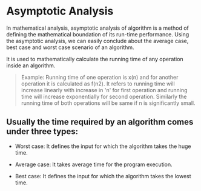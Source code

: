 # Asymptotic Analysis
In mathematical analysis, asymptotic analysis of algorithm is a method of defining the mathematical boundation of its run-time performance. Using the asymptotic analysis, we can easily conclude about the average case, best case and worst case scenario of an algorithm.

It is used to mathematically calculate the running time of any operation inside an algorithm.

> Example: Running time of one operation is x(n) and for another operation it is calculated as f(n2). It refers to running time will increase linearly with increase in 'n' for first operation and running time will increase exponentially for second operation. Similarly the running time of both operations will be same if n is significantly small.

## Usually the time required by an algorithm comes under three types:

- Worst case: It defines the input for which the algorithm takes the huge time.

- Average case: It takes average time for the program execution.

- Best case: It defines the input for which the algorithm takes the lowest time.

